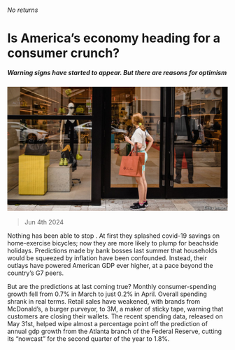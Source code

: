 ###### No returns

# Is America’s economy heading for a consumer crunch? 

##### Warning signs have started to appear. But there are reasons for optimism 

![image](images/20240608_FNP501.jpg) 

> Jun 4th 2024 

Nothing has been able to stop . At first they splashed covid-19 savings on home-exercise bicycles; now they are more likely to plump for beachside holidays. Predictions made by bank bosses last summer that households would be squeezed by inflation have been confounded. Instead, their outlays have powered American GDP ever higher, at a pace beyond the country’s G7 peers.

But are the predictions at last coming true? Monthly consumer-spending growth fell from 0.7% in March to just 0.2% in April. Overall spending shrank in real terms. Retail sales have weakened, with brands from McDonald’s, a burger purveyor, to 3M, a maker of sticky tape, warning that customers are closing their wallets. The recent spending data, released on May 31st, helped wipe almost a percentage point off the prediction of annual gdp growth from the Atlanta branch of the Federal Reserve, cutting its “nowcast” for the second quarter of the year to 1.8%. 

